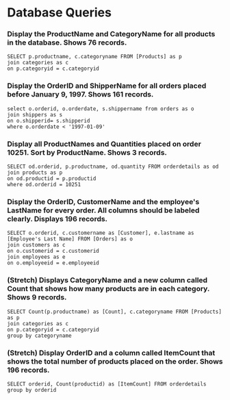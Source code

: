 # Database Queries

### Display the ProductName and CategoryName for all products in the database. Shows 76 records.

    SELECT p.productname, c.categoryname FROM [Products] as p
    join categories as c
    on p.categoryid = c.categoryid

### Display the OrderID and ShipperName for all orders placed before January 9, 1997. Shows 161 records.

    select o.orderid, o.orderdate, s.shippername from orders as o
    join shippers as s
    on o.shipperid= s.shipperid
    where o.orderdate < '1997-01-09'

### Display all ProductNames and Quantities placed on order 10251. Sort by ProductName. Shows 3 records.

    SELECT od.orderid, p.productname, od.quantity FROM orderdetails as od
    join products as p
    on od.productid = p.productid
    where od.orderid = 10251

### Display the OrderID, CustomerName and the employee's LastName for every order. All columns should be labeled clearly. Displays 196 records.

    SELECT o.orderid, c.customername as [Customer], e.lastname as [Employee's Last Name] FROM [Orders] as o
    join customers as c
    on o.customerid = c.customerid
    join employees as e
    on o.employeeid = e.employeeid

### (Stretch)  Displays CategoryName and a new column called Count that shows how many products are in each category. Shows 9 records.

    SELECT Count(p.productname) as [Count], c.categoryname FROM [Products] as p
    join categories as c
    on p.categoryid = c.categoryid
    group by categoryname

### (Stretch) Display OrderID and a  column called ItemCount that shows the total number of products placed on the order. Shows 196 records. 

    SELECT orderid, Count(productid) as [ItemCount] FROM orderdetails
    group by orderid